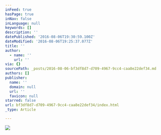 ```yaml
---
inFeed: true
hasPage: true
inNav: false
inLanguage: null
keywords: []
description: ''
datePublished: '2016-08-06T19:30:59.100Z'
dateModified: '2016-08-06T19:25:37.077Z'
title: ''
author:
  - name: ''
    url: ''
via: {}
sourcePath: _posts/2016-08-06-bf3df8d7-d709-4967-9cc4-caa8e22def34.md
authors: []
publisher:
  name: ''
  domain: null
  url: ''
  favicon: null
starred: false
url: bf3df8d7-d709-4967-9cc4-caa8e22def34/index.html
_type: Article

---
```

![](https://the-grid-user-content.s3-us-west-2.amazonaws.com/29434ac6-2298-4248-93d5-882c3f5d5d63.png)